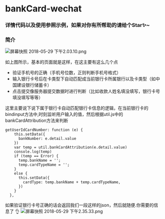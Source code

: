# bankCard-wechat

### 详情代码以及使用参照示例，如果对你有所帮助的请给个Star✨~

### 简介
![屏幕快照 2018-05-29 下午2.03.10.png](https://upload-images.jianshu.io/upload_images/1396824-1e632bc586f631da.png?imageMogr2/auto-orient/strip%7CimageView2/2/w/1240)

如上图所示，基本的页面就是这样，在这主要有这么几个点

* 验证手机号的正确（手机号位数，正则判断手机号格式）
* 输入银行卡号后在卡类型下自动匹配成当前银行卡所属银行以及卡类型（如中国建设银行储蓄卡）
* 点击提交像服务器提交数据时进行判断（比如收款人姓名填没填写，银行卡号填没填写等等）

这里主要说下说下属于银行卡自动匹配银行卡信息的逻辑，在当前银行卡的bindinput方法中,时刻监听用户输入的值，然后根据util.js中的bankCardAttribution方法来判断

~~~
getUserIdCardNumber: function (e) {
    this.setData({
      bankNumber: e.detail.value
    })
    var temp = util.bankCardAttribution(e.detail.value)
    console.log(temp)
    if (temp == Error) {
      temp.bankName = '';
      temp.cardTypeName = '';
    }
    else {
      this.setData({
        cardType: temp.bankName + temp.cardTypeName,
      })
    }
  },
~~~

如果验证银行卡号正确的话会返回我们一段这样的json，然后就随便.你需要的信息了 👌
![屏幕快照 2018-05-29 下午2.35.33.png](https://upload-images.jianshu.io/upload_images/1396824-79dceca59abd4cad.png?imageMogr2/auto-orient/strip%7CimageView2/2/w/1240)
